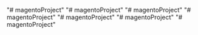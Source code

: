 "# magentoProject" 
"# magentoProject" 
"# magentoProject" 
"# magentoProject" 
"# magentoProject" 
"# magentoProject" 
"# magentoProject" 
